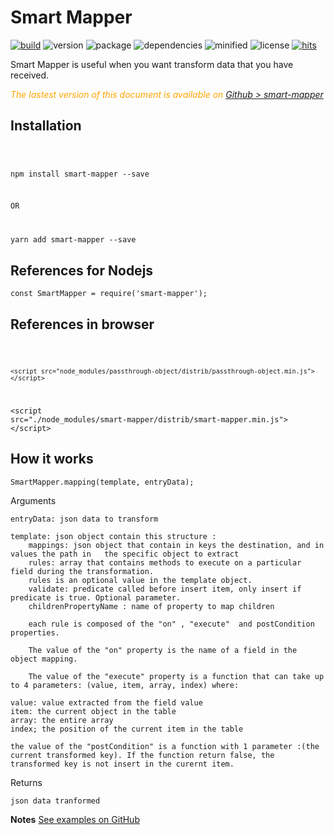 # Smart Mapper

<div style="display:inline">

[![build](https://travis-ci.org/Sylvain59650/smart-mapper.png?branch=master)](https://travis-ci.org/Sylvain59650/smart-mapper)
![version](https://img.shields.io/npm/v/smart-mapper.svg)
![package](https://img.shields.io/github/package-json/v/Sylvain59650/smart-mapper.svg)
![dependencies](https://img.shields.io/david/Sylvain59650/smart-mapper.svg)
![minified](https://img.shields.io/bundlephobia/min/smart-mapper.svg)
![license](https://img.shields.io/npm/l/smart-mapper.svg)
[![hits](http://hits.dwyl.com/Sylvain59650/smart-mapper.svg)](http://hits.dwyl.com/Sylvain59650/smart-mapper)
</div>

Smart Mapper is useful when you want transform data that you have received.


 <div class="Note" style="color:orange;font-style:italic">
 
The lastest version of this document is available on [Github > smart-mapper](https://github.com/Sylvain59650/smart-mapper/blob/master/README.md)
</div>


## Installation

<code>

  npm install smart-mapper --save

OR

  yarn add smart-mapper --save
</code>

## References for Nodejs

    const SmartMapper = require('smart-mapper');

## References in browser 
<code>

    <script src="node_modules/passthrough-object/distrib/passthrough-object.min.js"></script>
  &lt;script src="./node_modules/smart-mapper/distrib/smart-mapper.min.js"&gt;&lt;/script&gt;
</code>


## How it works
    SmartMapper.mapping(template, entryData);

Arguments

    entryData: json data to transform

    template: json object contain this structure :
        mappings: json object that contain in keys the destination, and in values the path in   the specific object to extract
        rules: array that contains methods to execute on a particular field during the transformation.
        rules is an optional value in the template object.
        validate: predicate called before insert item, only insert if predicate is true. Optional parameter.
        childrenPropertyName : name of property to map children
        
        each rule is composed of the "on" , "execute"  and postCondition properties.
        
        The value of the "on" property is the name of a field in the object mapping.
        
        The value of the "execute" property is a function that can take up to 4 parameters: (value, item, array, index) where:

    value: value extracted from the field value
    item: the current object in the table
    array: the entire array
    index; the position of the current item in the table
    
    the value of the "postCondition" is a function with 1 parameter :(the current transformed key). If the function return false, the transformed key is not insert in the curernt item.

Returns

    json data tranformed


**Notes** [See examples on GitHub](https://github.com/Sylvain59650/smart-mapper/blob/master/docs/index.md)

